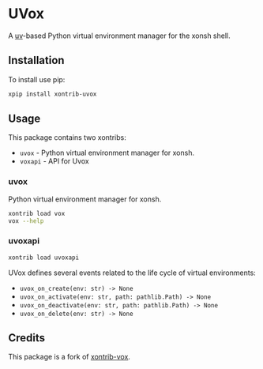 UVox
====

A [uv](https://github.com/astral-sh/uv)-based Python virtual environment manager for the xonsh shell.

## Installation

To install use pip:

```bash
xpip install xontrib-uvox
```

## Usage

This package contains two xontribs:

- `uvox` - Python virtual environment manager for xonsh.
- `voxapi` - API for Uvox

### uvox

Python virtual environment manager for xonsh.

```bash
xontrib load vox
vox --help
```

### uvoxapi

```bash
xontrib load uvoxapi
```

UVox defines several events related to the life cycle of virtual environments:

* `uvox_on_create(env: str) -> None`
* `uvox_on_activate(env: str, path: pathlib.Path) -> None`
* `uvox_on_deactivate(env: str, path: pathlib.Path) -> None`
* `uvox_on_delete(env: str) -> None`


## Credits

This package is a fork of [xontrib-vox](https://github.com/xonsh/xontrib-vox).
